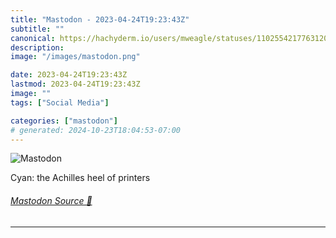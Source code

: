 ```yaml
---
title: "Mastodon - 2023-04-24T19:23:43Z"
subtitle: ""
canonical: https://hachyderm.io/users/mweagle/statuses/110255421776312008
description:
image: "/images/mastodon.png"

date: 2023-04-24T19:23:43Z
lastmod: 2023-04-24T19:23:43Z
image: ""
tags: ["Social Media"]

categories: ["mastodon"]
# generated: 2024-10-23T18:04:53-07:00
---
```

![Mastodon](/images/mastodon.png)

<p>Cyan: the Achilles heel of printers</p>


###### [Mastodon Source 🐘](https://hachyderm.io/@mweagle/110255421776312008)

___
